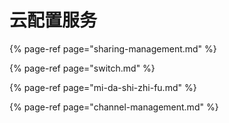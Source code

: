 # 云配置服务

{% page-ref page="sharing-management.md" %}

{% page-ref page="switch.md" %}

{% page-ref page="mi-da-shi-zhi-fu.md" %}

{% page-ref page="channel-management.md" %}



